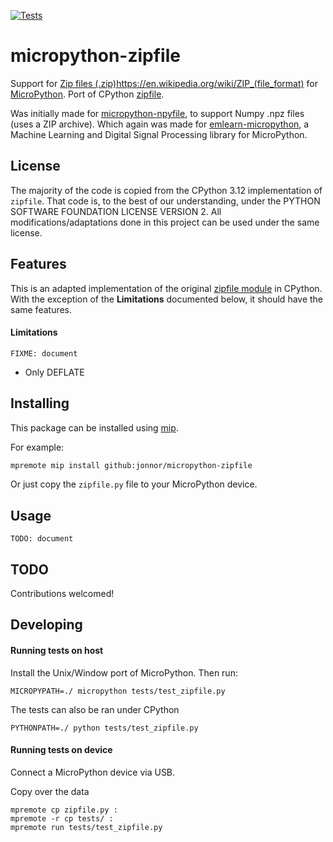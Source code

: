 
[![Tests](https://github.com/jonnor/micropython-zipfile/actions/workflows/tests.yaml/badge.svg?branch=master)](https://github.com/jonnor/micropython-zipfile/actions/workflows/tests.yaml)

# micropython-zipfile

Support for [Zip files (.zip)]()https://en.wikipedia.org/wiki/ZIP_(file_format) for [MicroPython](https://micropython.org/).
Port of CPython [zipfile](https://docs.python.org/3/library/zipfile.html).

Was initially made for [micropython-npyfile](https://github.com/jonnor/micropython-npyfile/), to support Numpy .npz files (uses a ZIP archive).
Which again was made for [emlearn-micropython](https://github.com/emlearn/emlearn-micropython),
a Machine Learning and Digital Signal Processing library for MicroPython.

## License

The majority of the code is copied from the CPython 3.12 implementation of `zipfile`.
That code is, to the best of our understanding, under the PYTHON SOFTWARE FOUNDATION LICENSE VERSION 2.
All modifications/adaptations done in this project can be used under the same license.

## Features

This is an adapted implementation of the original [zipfile module](https://docs.python.org/3/library/zipfile.html) in CPython.
With the exception of the **Limitations** documented below, it should have the same features.

#### Limitations

`FIXME: document`

- Only DEFLATE


## Installing

This package can be installed using [mip](https://docs.micropython.org/en/latest/reference/packages.html#installing-packages-with-mip).

For example:

```bash
mpremote mip install github:jonnor/micropython-zipfile
```

Or just copy the `zipfile.py` file to your MicroPython device.

## Usage

`TODO: document`



## TODO 
Contributions welcomed!

## Developing

#### Running tests on host

Install the Unix/Window port of MicroPython. Then run:

```
MICROPYPATH=./ micropython tests/test_zipfile.py
```

The tests can also be ran under CPython
```
PYTHONPATH=./ python tests/test_zipfile.py
```

#### Running tests on device

Connect a MicroPython device via USB.

Copy over the data
```
mpremote cp zipfile.py :
mpremote -r cp tests/ :
mpremote run tests/test_zipfile.py
```

